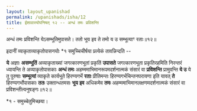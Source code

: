 ```yaml
---
layout: layout_upanishad
permalink: /upanishads/isha/12
title: ईशावास्योपनिषत् १२ -- अन्धं तमः प्रविशन्ति
---
```


<div class="mulam" markdown="1">
अन्धं तमः प्रविशन्ति येऽसम्भूतिमुपासते।  
ततो भूय इव ते तमो य उ सम्भूत्याꣳ रताः॥१२॥
</div>

इदानीं व्याकृताव्याकृतोपासनयोः *१ समुच्चिचीर्षया प्रत्येकं तावन्निन्दति --

**ये** अज्ञाः **असम्भूतिं** अव्याकृताख्यां जगत्कारणभूतां प्रकृतिं **उपासते** जगत्कारणभूता प्रकृतिरहमिति निरन्तरं ध्यायन्ति ते अव्याकृतोपासकाः **अन्धं तमः** अहम्ममाभिमानरूपमदर्शनात्मकं संसारं वा **प्रविशन्ति** प्रामुवन्ति **ये उ** ये तु पुरुषाः **सम्भूत्यां** व्याकृते कार्यभूते हिरण्यगर्भे **रताः** प्रीतिमन्तः हिरण्यगर्भचिन्तनपरायणा इति यावत् **ते** हिरण्यगर्भोपासकाः **ततः** उक्तान्धतमसः **भूय** **इव** अधिकमेव **तमः** अहम्ममाभिमानलक्षणमदर्शनात्मकं संसारं वा प्रविशन्तीत्यनुषङ्गः॥१२॥

<div class="footnote" markdown="1">
*१ - समुच्चेतुमिच्छया।
</div>

